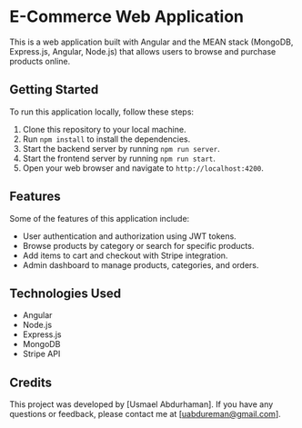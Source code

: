 # E-Commerce Web Application

This is a web application built with Angular and the MEAN stack (MongoDB, Express.js, Angular, Node.js) that allows users to browse and purchase products online.

## Getting Started

To run this application locally, follow these steps:

1. Clone this repository to your local machine.
2. Run `npm install` to install the dependencies.
3. Start the backend server by running `npm run server`.
4. Start the frontend server by running `npm run start`.
5. Open your web browser and navigate to `http://localhost:4200`.

## Features

Some of the features of this application include:

- User authentication and authorization using JWT tokens.
- Browse products by category or search for specific products.
- Add items to cart and checkout with Stripe integration.
- Admin dashboard to manage products, categories, and orders.

## Technologies Used

- Angular
- Node.js
- Express.js
- MongoDB
- Stripe API

## Credits

This project was developed by [Usmael Abdurhaman]. If you have any questions or feedback, please contact me at [uabdureman@gmail.com].
